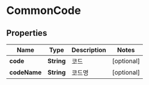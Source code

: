 
# CommonCode

## Properties
Name | Type | Description | Notes
------------ | ------------- | ------------- | -------------
**code** | **String** | 코드 |  [optional]
**codeName** | **String** | 코드명 |  [optional]



